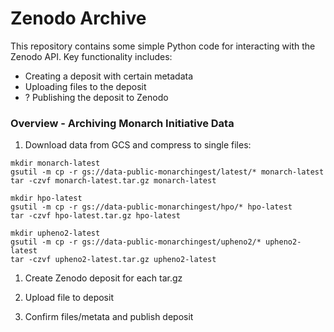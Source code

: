 # Zenodo Archive

This repository contains some simple Python code for interacting with the Zenodo API.
Key functionality includes:  
- Creating a deposit with certain metadata
- Uploading files to the deposit
- ? Publishing the deposit to Zenodo

### Overview - Archiving Monarch Initiative Data

1. Download data from GCS and compress to single files:
```
mkdir monarch-latest
gsutil -m cp -r gs://data-public-monarchingest/latest/* monarch-latest
tar -czvf monarch-latest.tar.gz monarch-latest

mkdir hpo-latest
gsutil -m cp -r gs://data-public-monarchingest/hpo/* hpo-latest
tar -czvf hpo-latest.tar.gz hpo-latest

mkdir upheno2-latest
gsutil -m cp -r gs://data-public-monarchingest/upheno2/* upheno2-latest
tar -czvf upheno2-latest.tar.gz upheno2-latest
```
1. Create Zenodo deposit for each tar.gz

1. Upload file to deposit 

1. Confirm files/metata and publish deposit